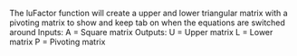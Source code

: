 The luFactor function will create a upper and lower triangular matrix with
a pivoting matrix to show and keep tab on when the equations are switched
around
Inputs:
  A = Square matrix
Outputs:
  U = Upper matrix
  L = Lower matrix
  P = Pivoting matrix
